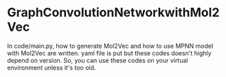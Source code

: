 # GraphConvolutionNetworkwithMol2Vec
In code/main.py, how to generate Mol2Vec and how to use MPNN model with Mol2Vec are written.
yaml file is put but these codes doesn't highly depend on version.
So, you can use these codes on your virtual environment unless it's too old.
